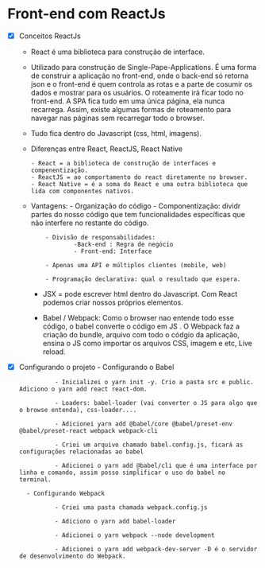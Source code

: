 # Front-end com ReactJs

- [x] Conceitos ReactJs

  - React é uma biblioteca para construção de interface.

  - Utilizado para construção de Single-Pape-Applications. É uma forma de construir a aplicação no front-end, onde o back-end só retorna json e o front-end é quem controla as rotas e a parte de cosumir os dados e mostrar para os usuários. O roteamente irá ficar todo no front-end. A SPA fica tudo em uma única página, ela nunca recarrega. Assim, existe algumas formas de roteamento para navegar nas páginas sem recarregar todo o browser.

  - Tudo fica dentro do Javascript (css, html, imagens).

  - Diferenças entre React, ReactJS, React Native

        - React = a biblioteca de construção de interfaces e compenentização.
        - ReactJS = ao comportamento do react diretamente no browser.
        - React Native = é a soma do React e uma outra biblioteca que lida com componentes nativos.

  - Vantagens: - Organização do código - Componentização: dividr partes do nosso código que tem funcionalidades específicas que não interfere no restante do código.

            - Divisão de responsabilidades:
                    -Back-end : Regra de negócio
                    - Front-end: Interface

            - Apenas uma API e múltiplos clientes (mobile, web)

            - Programação declarativa: qual o resultado que espera.

    - JSX = pode escrever html dentro do Javascript. Com React podemos criar nossos próprios elementos.

    - Babel / Webpack: Como o browser nao entende todo esse código, o babel converte o código em JS . O Webpack faz a criação do bundle, arquivo com todo o códgio da aplicação, ensina o JS como importar os arquivos CSS, imagem e etc, Live reload.

- [x] Configurando o projeto - Configurando o Babel

                - Inicializei o yarn init -y. Crio a pasta src e public. Adiciono o yarn add react react-dom.

                - Loaders: babel-loader (vai converter o JS para algo que o browse entenda), css-loader....

                - Adicionei yarn add @babel/core @babel/preset-env @babel/preset-react webpack webpack-cli

                - Criei um arquivo chamado babel.config.js, ficará as configurações relacionadas ao babel

                - Adicionei o yarn add @babel/cli que é uma interface por linha e comando, assim posso simplificar o uso do babel no terminal.

        - Configurando Webpack

                - Criei uma pasta chamada webpack.config.js

                - Adiciono o yarn add babel-loader

                - Adicionei o yarn webpack --node development

                - Adicionei o yarn add webpack-dev-server -D é o servidor de desenvolvimento do Webpack.
